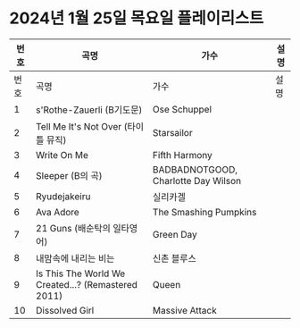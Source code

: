 # 2024년 1월 25일 목요일 플레이리스트

| 번호 | 곡명 | 가수 | 설명 |
|------|------|------|------|
| 번호 | 곡명 | 가수 | 설명 |
| 1 | s'Rothe-Zauerli (B기도문) | Ose Schuppel |  |
| 2 | Tell Me It's Not Over (타이틀 뮤직) | Starsailor |  |
| 3 | Write On Me | Fifth Harmony |  |
| 4 | Sleeper (B의 곡) | BADBADNOTGOOD, Charlotte Day Wilson |  |
| 5 | Ryudejakeiru | 실리카겔 |  |
| 6 | Ava Adore | The Smashing Pumpkins |  |
| 7 | 21 Guns (배순탁의 일타영어) | Green Day |  |
| 8 | 내맘속에 내리는 비는 | 신촌 블루스 |  |
| 9 | Is This The World We Created...? (Remastered 2011) | Queen |  |
| 10 | Dissolved Girl | Massive Attack |  |
